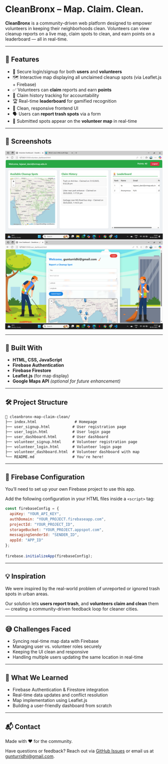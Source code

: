 # CleanBronx – Map. Claim. Clean.

**CleanBronx** is a community-driven web platform designed to empower volunteers in keeping their neighborhoods clean. Volunteers can view cleanup reports on a live map, claim spots to clean, and earn points on a leaderboard — all in real-time.

---

## 🚀 Features

- 🔐 Secure login/signup for both **users** and **volunteers**
- 🗺️ Interactive map displaying all unclaimed cleanup spots (via Leaflet.js + Firebase)
- ✅ Volunteers can **claim** reports and earn **points**
- 📜 Claim history tracking for accountability
- 🏆 Real-time **leaderboard** for gamified recognition
- 🎯 Clean, responsive frontend UI
- 🗣️ Users can **report trash spots** via a form
- 📍 Submitted spots appear on the **volunteer map** in real-time


---

## 📸 Screenshots

![Volunteer Dashboard](screenshots/volunteer_dashboard.png)  
![User Dashboard](screenshots/user_dashboard.png)

---

## 🔧 Built With

- **HTML, CSS, JavaScript**
- **Firebase Authentication**
- **Firebase Firestore**
- **Leaflet.js** (for map display)
- **Google Maps API** *(optional for future enhancement)*

---

## 🛠️ Project Structure

```
📁 cleanbronx-map-claim-clean/
├── index.html                 # Homepage
├── user_signup.html          # User registration page
├── user_login.html           # User login page
├── user_dashboard.html       # User dashboard
├── volunteer_signup.html     # Volunteer registration page
├── volunteer_login.html      # Volunteer login page
├── volunteer_dashboard.html  # Volunteer dashboard with map
└── README.md                 # You're here!
```

---

## 🧩 Firebase Configuration

You’ll need to set up your own Firebase project to use this app.

Add the following configuration in your HTML files inside a `<script>` tag:

```js
const firebaseConfig = {
  apiKey: "YOUR_API_KEY",
  authDomain: "YOUR_PROJECT.firebaseapp.com",
  projectId: "YOUR_PROJECT_ID",
  storageBucket: "YOUR_PROJECT.appspot.com",
  messagingSenderId: "SENDER_ID",
  appId: "APP_ID"
};

firebase.initializeApp(firebaseConfig);
```

---

## 💡 Inspiration

We were inspired by the real-world problem of unreported or ignored trash spots in urban areas.

Our solution lets **users report trash**, and **volunteers claim and clean** them — creating a community-driven feedback loop for cleaner cities.


---

## 😅 Challenges Faced

- Syncing real-time map data with Firebase
- Managing user vs. volunteer roles securely
- Keeping the UI clean and responsive
- Handling multiple users updating the same location in real-time

---

## 🙌 What We Learned

- Firebase Authentication & Firestore integration
- Real-time data updates and conflict resolution
- Map implementation using Leaflet.js
- Building a user-friendly dashboard from scratch

---

## 📬 Contact

Made with ❤️ for the community.

Have questions or feedback? Reach out via [GitHub Issues](https://github.com/Ridhi-215/cleanbronx-map-claim-clean/issues) or email us at gunturridhi@gmail.com.

